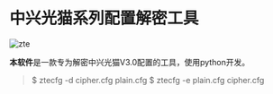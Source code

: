 # 中兴光猫系列配置解密工具


![zte](https://raw.githubusercontent.com/wx1183618058/ZET-Optical-Network-Terminal-Decoder/master/src.png)

**本软件**是一款专为解密中兴光猫V3.0配置的工具，使用python开发。

> $ ztecfg -d cipher.cfg plain.cfg
> $ ztecfg -e plain.cfg cipher.cfg
